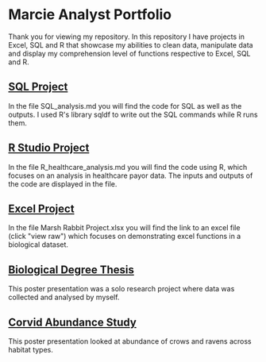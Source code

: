 # Marcie Analyst Portfolio
Thank you for viewing my repository. In this repository I have projects in Excel, SQL and R that showcase my abilities to clean data, manipulate data and display my comprehension level of functions respective to Excel, SQL and R.  

## [SQL Project](https://github.com/marcie-analyst/analyst_projects/blob/main/SQL_analysis.md)
In the file SQL_analysis.md you will find the code for SQL as well as the outputs. I used R's library sqldf to write out the SQL commands while R runs them.

## [R Studio Project](https://github.com/marcie-analyst/analyst_projects/blob/main/R_healthcare_analysis.md)
In the file R_healthcare_analysis.md you will find the code using R, which focuses on an analysis in healthcare payor data. The inputs and outputs of the code are displayed in the file.

## [Excel Project](https://github.com/marcie-analyst/analyst_projects/blob/main/Marsh%20Rabbit%20Project.xlsx)
In the file Marsh Rabbit Project.xlsx you will find the link to an excel file (click "view raw") which focuses on demonstrating excel functions in a biological dataset.

## [Biological Degree Thesis](https://github.com/marcie-analyst/analyst_projects/blob/main/American%20Robin%20Thesis%20Project.pdf)
This poster presentation was a solo research project where data was collected and analysed by myself. 

## [Corvid Abundance Study](https://github.com/marcie-analyst/analyst_projects/blob/main/Corvid%20Abundance%20Study.pdf)
This poster presentation looked at abundance of crows and ravens across habitat types.
